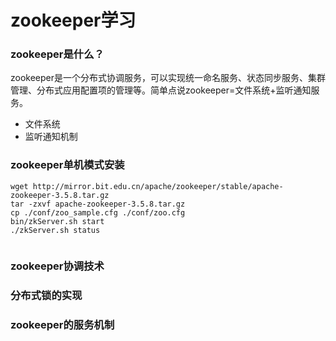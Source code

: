 # zookeeper学习

### zookeeper是什么？

zookeeper是一个分布式协调服务，可以实现统一命名服务、状态同步服务、集群管理、分布式应用配置项的管理等。简单点说zookeeper=文件系统+监听通知服务。

- 文件系统
- 监听通知机制

### zookeeper单机模式安装

~~~shell
wget http://mirror.bit.edu.cn/apache/zookeeper/stable/apache-zookeeper-3.5.8.tar.gz
tar -zxvf apache-zookeeper-3.5.8.tar.gz 
cp ./conf/zoo_sample.cfg ./conf/zoo.cfg
bin/zkServer.sh start
./zkServer.sh status


~~~

### zookeeper协调技术

### 分布式锁的实现

### zookeeper的服务机制